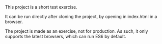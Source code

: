 This project is a short test exercise.

It can be run directly after cloning the project, by opening in index.html in a browser.

The project is made as an exercise, not for production. As such, it only supports the latest browsers, which can run ES6 by default. 

